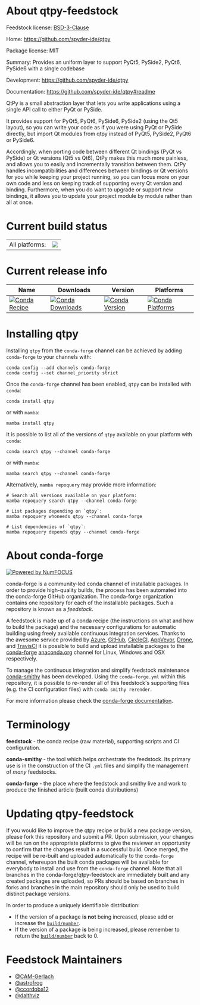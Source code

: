 About qtpy-feedstock
====================

Feedstock license: [BSD-3-Clause](https://github.com/conda-forge/qtpy-feedstock/blob/main/LICENSE.txt)

Home: https://github.com/spyder-ide/qtpy

Package license: MIT

Summary: Provides an uniform layer to support PyQt5, PySide2, PyQt6, PySide6 with a single codebase

Development: https://github.com/spyder-ide/qtpy

Documentation: https://github.com/spyder-ide/qtpy#readme

QtPy is a small abstraction layer that lets you write applications using a single API call to either PyQt or PySide.

It provides support for PyQt5, PyQt6, PySide6, PySide2 (using the Qt5 layout), so you can write your code as if you were using PyQt or PySide directly, but import Qt modules from qtpy instead of PyQt5, PySide2, PyQt6 or PySide6.

Accordingly, when porting code between different Qt bindings (PyQt vs PySide) or Qt versions (Qt5 vs Qt6), QtPy makes this much more painless, and allows you to easily and incrementally transition between them.
QtPy handles incompatibilities and differences between bindings or Qt versions for you while keeping your project running, so you can focus more on your own code and less on keeping track of supporting every Qt version and binding.
Furthermore, when you do want to upgrade or support new bindings, it allows you to update your project module by module rather than all at once.


Current build status
====================


<table><tr><td>All platforms:</td>
    <td>
      <a href="https://dev.azure.com/conda-forge/feedstock-builds/_build/latest?definitionId=6017&branchName=main">
        <img src="https://dev.azure.com/conda-forge/feedstock-builds/_apis/build/status/qtpy-feedstock?branchName=main">
      </a>
    </td>
  </tr>
</table>

Current release info
====================

| Name | Downloads | Version | Platforms |
| --- | --- | --- | --- |
| [![Conda Recipe](https://img.shields.io/badge/recipe-qtpy-green.svg)](https://anaconda.org/conda-forge/qtpy) | [![Conda Downloads](https://img.shields.io/conda/dn/conda-forge/qtpy.svg)](https://anaconda.org/conda-forge/qtpy) | [![Conda Version](https://img.shields.io/conda/vn/conda-forge/qtpy.svg)](https://anaconda.org/conda-forge/qtpy) | [![Conda Platforms](https://img.shields.io/conda/pn/conda-forge/qtpy.svg)](https://anaconda.org/conda-forge/qtpy) |

Installing qtpy
===============

Installing `qtpy` from the `conda-forge` channel can be achieved by adding `conda-forge` to your channels with:

```
conda config --add channels conda-forge
conda config --set channel_priority strict
```

Once the `conda-forge` channel has been enabled, `qtpy` can be installed with `conda`:

```
conda install qtpy
```

or with `mamba`:

```
mamba install qtpy
```

It is possible to list all of the versions of `qtpy` available on your platform with `conda`:

```
conda search qtpy --channel conda-forge
```

or with `mamba`:

```
mamba search qtpy --channel conda-forge
```

Alternatively, `mamba repoquery` may provide more information:

```
# Search all versions available on your platform:
mamba repoquery search qtpy --channel conda-forge

# List packages depending on `qtpy`:
mamba repoquery whoneeds qtpy --channel conda-forge

# List dependencies of `qtpy`:
mamba repoquery depends qtpy --channel conda-forge
```


About conda-forge
=================

[![Powered by
NumFOCUS](https://img.shields.io/badge/powered%20by-NumFOCUS-orange.svg?style=flat&colorA=E1523D&colorB=007D8A)](https://numfocus.org)

conda-forge is a community-led conda channel of installable packages.
In order to provide high-quality builds, the process has been automated into the
conda-forge GitHub organization. The conda-forge organization contains one repository
for each of the installable packages. Such a repository is known as a *feedstock*.

A feedstock is made up of a conda recipe (the instructions on what and how to build
the package) and the necessary configurations for automatic building using freely
available continuous integration services. Thanks to the awesome service provided by
[Azure](https://azure.microsoft.com/en-us/services/devops/), [GitHub](https://github.com/),
[CircleCI](https://circleci.com/), [AppVeyor](https://www.appveyor.com/),
[Drone](https://cloud.drone.io/welcome), and [TravisCI](https://travis-ci.com/)
it is possible to build and upload installable packages to the
[conda-forge](https://anaconda.org/conda-forge) [anaconda.org](https://anaconda.org/)
channel for Linux, Windows and OSX respectively.

To manage the continuous integration and simplify feedstock maintenance
[conda-smithy](https://github.com/conda-forge/conda-smithy) has been developed.
Using the ``conda-forge.yml`` within this repository, it is possible to re-render all of
this feedstock's supporting files (e.g. the CI configuration files) with ``conda smithy rerender``.

For more information please check the [conda-forge documentation](https://conda-forge.org/docs/).

Terminology
===========

**feedstock** - the conda recipe (raw material), supporting scripts and CI configuration.

**conda-smithy** - the tool which helps orchestrate the feedstock.
                   Its primary use is in the construction of the CI ``.yml`` files
                   and simplify the management of *many* feedstocks.

**conda-forge** - the place where the feedstock and smithy live and work to
                  produce the finished article (built conda distributions)


Updating qtpy-feedstock
=======================

If you would like to improve the qtpy recipe or build a new
package version, please fork this repository and submit a PR. Upon submission,
your changes will be run on the appropriate platforms to give the reviewer an
opportunity to confirm that the changes result in a successful build. Once
merged, the recipe will be re-built and uploaded automatically to the
`conda-forge` channel, whereupon the built conda packages will be available for
everybody to install and use from the `conda-forge` channel.
Note that all branches in the conda-forge/qtpy-feedstock are
immediately built and any created packages are uploaded, so PRs should be based
on branches in forks and branches in the main repository should only be used to
build distinct package versions.

In order to produce a uniquely identifiable distribution:
 * If the version of a package **is not** being increased, please add or increase
   the [``build/number``](https://docs.conda.io/projects/conda-build/en/latest/resources/define-metadata.html#build-number-and-string).
 * If the version of a package **is** being increased, please remember to return
   the [``build/number``](https://docs.conda.io/projects/conda-build/en/latest/resources/define-metadata.html#build-number-and-string)
   back to 0.

Feedstock Maintainers
=====================

* [@CAM-Gerlach](https://github.com/CAM-Gerlach/)
* [@astrofrog](https://github.com/astrofrog/)
* [@ccordoba12](https://github.com/ccordoba12/)
* [@dalthviz](https://github.com/dalthviz/)


<!-- dummy commit to enable rerendering -->

